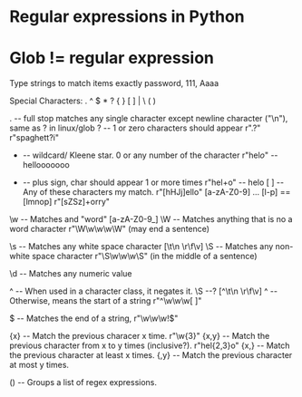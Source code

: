 
# Regular expressions in Python

# Glob != regular expression


Type strings to match items exactly
password, 111, Aaaa

Special Characters:
	. ^ $ * ? { } [ ] | \\ ( )

. -- full stop matches any single character except newline character ("\n"), same as ? in linux/glob
? -- 1 or zero characters should appear r".?" r"spaghett?i"
* -- wildcard/ Kleene star. 0 or any number of the character r"hel*o*" -- hellooooooo
+ -- plus sign, char should appear 1 or more times r"hel+o" -- helo
[ ] -- Any of these characters my match. r"[hHJj]ello"
	[a-zA-Z0-9] ... [l-p] == [lmnop]
    r"[sZSz]+orry"

\w -- Matches and "word" [a-zA-Z0-9_]
\W -- Matches anything that is no a word character r"\W\w\w\w\W" (may end a sentence)

\s -- Matches any white space character [\t\n \r\f\v]
\S -- Matches any non-white space character  r"\S\w\w\w\S" (in the middle of a sentence) 

\d -- Matches any numeric value

^ -- When used in a character class, it negates it. \S --? [^\t\n \r\f\v]
^ -- Otherwise, means the start of a string r"^\w\w\w[ ]"

$ -- Matches the end of a string, r"\w\w\w!$"

{x} -- Match the previous characer x time. r"\w{3}"
{x,y} -- Match the previous character from x to y times (inclusive?). r"hel{2,3}o"
{x,} -- Match the previous character at least x times.
{,y} -- Match the previous character at most y times.

() -- Groups a list of regex expressions.
